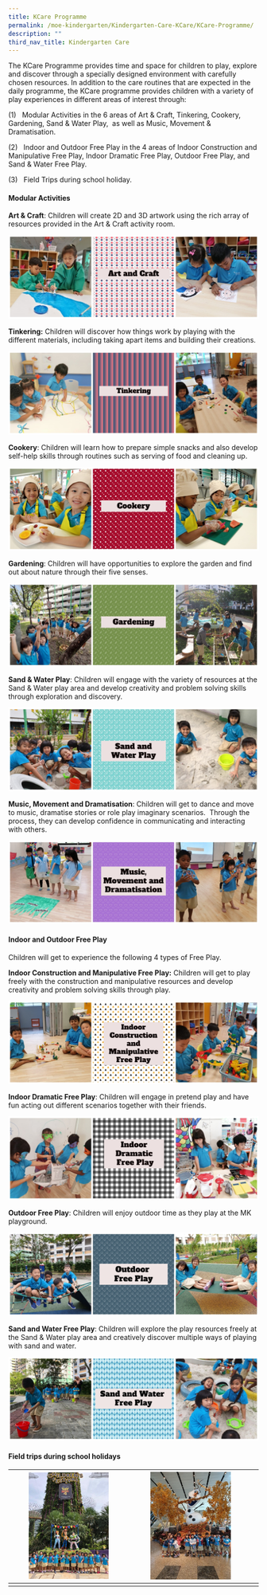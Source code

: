 ```yaml
---
title: KCare Programme
permalink: /moe-kindergarten/Kindergarten-Care-KCare/KCare-Programme/
description: ""
third_nav_title: Kindergarten Care
---
```

The KCare Programme provides time and space for children to play, explore and discover through a specially designed environment with carefully chosen resources. In addition to the care routines that are expected in the daily programme, the KCare programme provides children with a variety of play experiences in different areas of interest through:  

(1)&nbsp;&nbsp;&nbsp;Modular Activities&nbsp;in the 6 areas of Art &amp; Craft, Tinkering, Cookery, Gardening, Sand &amp; Water Play,&nbsp;&nbsp;as well as Music, Movement &amp; Dramatisation.

(2)&nbsp;&nbsp;&nbsp;Indoor and Outdoor Free Play&nbsp;in the 4 areas of Indoor Construction and Manipulative Free Play, Indoor Dramatic Free Play, Outdoor Free Play, and Sand &amp; Water Free Play.

(3)&nbsp;&nbsp;&nbsp;Field Trips&nbsp;during school holiday.

  

#### **Modular Activities**

**Art &amp; Craft**: Children will create 2D and 3D artwork using the rich array of resources provided in the Art &amp; Craft activity room.&nbsp;

![](/images/MOE%20Kindergarten/Kindergarten%20Care%20(KCare)/KCare%20Programme/K1.jpg)  

**Tinkering:**&nbsp;Children will discover how things work by playing with the different materials, including taking apart items and building their creations.

![](/images/MOE%20Kindergarten/Kindergarten%20Care%20(KCare)/KCare%20Programme/K2.jpg)  

**Cookery**: Children will learn how to prepare simple snacks and also develop self-help skills through routines such as serving of food and cleaning up.&nbsp;

![](/images/MOE%20Kindergarten/Kindergarten%20Care%20(KCare)/KCare%20Programme/K3.jpg)  

**Gardening**: Children will have opportunities to explore the garden and find out about nature through their five senses.&nbsp;

![](/images/MOE%20Kindergarten/Kindergarten%20Care%20(KCare)/KCare%20Programme/K4.jpg)  

**Sand &amp; Water Play**: Children will engage with the variety of resources at the Sand &amp; Water play area and develop creativity and problem solving skills through exploration and discovery.&nbsp;

![](/images/MOE%20Kindergarten/Kindergarten%20Care%20(KCare)/KCare%20Programme/K5.jpg)  

**Music, Movement and Dramatisation**: Children will get to dance and move to music, dramatise stories or role play imaginary scenarios.&nbsp; Through the process, they can develop confidence in communicating and interacting with others.

![](/images/MOE%20Kindergarten/Kindergarten%20Care%20(KCare)/KCare%20Programme/K6.jpg)  

#### **Indoor and Outdoor Free Play**

  
Children will get to experience the following 4 types of Free Play.  
  

**Indoor Construction and Manipulative Free Play:**&nbsp;Children will get to play freely with the construction and manipulative resources and develop creativity and problem solving skills through play.&nbsp;

![](/images/MOE%20Kindergarten/Kindergarten%20Care%20(KCare)/KCare%20Programme/K7.jpg)  

**Indoor Dramatic Free Play**: Children will engage in pretend play and have fun acting out different scenarios together with their friends.

![](/images/MOE%20Kindergarten/Kindergarten%20Care%20(KCare)/KCare%20Programme/K8.jpg)  

**Outdoor Free Play**: Children will enjoy outdoor time as they play at the MK playground.&nbsp;

![](/images/MOE%20Kindergarten/Kindergarten%20Care%20(KCare)/KCare%20Programme/K9.jpg)  

**Sand and Water Free Play**: Children will explore the play resources freely at the Sand &amp; Water play area and creatively discover multiple ways of playing with sand and water.&nbsp;

![](/images/MOE%20Kindergarten/Kindergarten%20Care%20(KCare)/KCare%20Programme/K10.jpg)

  

#### **Field trips during school holidays**



| <img style="width:70%" src="/images/MOE%20Kindergarten/Kindergarten%20Care%20(KCare)/KCare%20Programme/K11.jpg"> |<img style="width:70%" src="/images/MOE%20Kindergarten/Kindergarten%20Care%20(KCare)/KCare%20Programme/K12.jpg"> |  |
| -------- | -------- | -------- |
|      |      |      |
